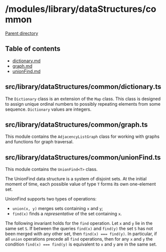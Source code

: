 # /modules/library/dataStructures/common 

[Parent directory](../__index__.md)


## Table of contents 
* [dictionary.md](#__autogen_42__)
* [graph.md](#__autogen_43__)
* [unionFind.md](#__autogen_44__)


## src/library/dataStructures/common/dictionary.ts <a id="__autogen_42__"></a>
The `Dictionary` class is an extension of the `Map` class. This class is designed to assign unique ordinal numbers to
possibly repeating elements from some sequence. `Dictionary` values are integers.

## src/library/dataStructures/common/graph.ts <a id="__autogen_43__"></a>
This module contains the `AdjacencyListGraph` class for working with graphs and functions for graph traversal.

## src/library/dataStructures/common/unionFind.ts <a id="__autogen_44__"></a>
This module contains the `UnionFind<T>` class.

The UnionFind data structure is a system of disjoint sets. At the initial moment of time, each possible value of
type `T` forms its own one-element set.

UnionFind supports two types of operations:

* `union(x, y)` merges sets containing `x` and `y`;
* `find(x)` finds a _representative_ of the set containing `x`.

The following invariant holds for the `find` operation. Let `x` and `y` lie in the same set `S`. If between the
queries `find(x)` and `find(y)` the set `S` has not been merged with any other set, then `find(x) === find(y)`. In
particular, if all `union` operations precede all `find` operations, then for any `x` and `y` the
condition `find(x) === find(y)` is equivalent to `x` and `y` are in the same set.